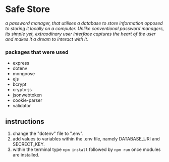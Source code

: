 # Safe Store
*a password manager, that utilises a database to store information opposed to storing it locally on a computer. Unlike conventional password managers, its simple yet, extraodinary user interface captures the heart of the user and makes it a dream to interact with it.*

### packages that were used
- express
- dotenv
- mongoose
- ejs 
- bcrypt
- crypto-js
- jsonwebtoken
- cookie-parser
- validator

## instructions
1. change the "dotenv" file to ".env".
2. add values to variables within the .env file, namely DATABASE_URI and SECRECT_KEY.
3. within the terminal type `npm install` followed by `npm run` once modules are installed.